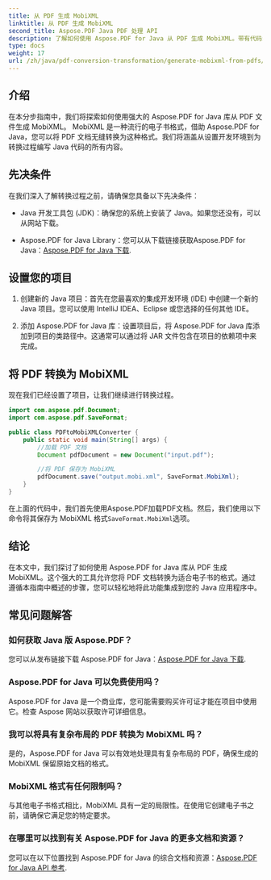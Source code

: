 ```yaml
---
title: 从 PDF 生成 MobiXML
linktitle: 从 PDF 生成 MobiXML
second_title: Aspose.PDF Java PDF 处理 API
description: 了解如何使用 Aspose.PDF for Java 从 PDF 生成 MobiXML。带有代码示例的分步指南。将 PDF 无缝转换为 MobiXML 格式。
type: docs
weight: 17
url: /zh/java/pdf-conversion-transformation/generate-mobixml-from-pdfs/
---
```


## 介绍

在本分步指南中，我们将探索如何使用强大的 Aspose.PDF for Java 库从 PDF 文件生成 MobiXML。 MobiXML 是一种流行的电子书格式，借助 Aspose.PDF for Java，您可以将 PDF 文档无缝转换为这种格式。我们将涵盖从设置开发环境到为转换过程编写 Java 代码的所有内容。

## 先决条件

在我们深入了解转换过程之前，请确保您具备以下先决条件：

- Java 开发工具包 (JDK)：确保您的系统上安装了 Java。如果您还没有，可以从网站下载。

-  Aspose.PDF for Java Library：您可以从下载链接获取Aspose.PDF for Java：[Aspose.PDF for Java 下载](https://releases.aspose.com/pdf/java/).

## 设置您的项目

1. 创建新的 Java 项目：首先在您最喜欢的集成开发环境 (IDE) 中创建一个新的 Java 项目。您可以使用 IntelliJ IDEA、Eclipse 或您选择的任何其他 IDE。

2. 添加 Aspose.PDF for Java 库：设置项目后，将 Aspose.PDF for Java 库添加到项目的类路径中。这通常可以通过将 JAR 文件包含在项目的依赖项中来完成。

## 将 PDF 转换为 MobiXML

现在我们已经设置了项目，让我们继续进行转换过程。

```java
import com.aspose.pdf.Document;
import com.aspose.pdf.SaveFormat;

public class PDFtoMobiXMLConverter {
    public static void main(String[] args) {
        //加载 PDF 文档
        Document pdfDocument = new Document("input.pdf");

        //将 PDF 保存为 MobiXML
        pdfDocument.save("output.mobi.xml", SaveFormat.MobiXml);
    }
}
```

在上面的代码中，我们首先使用Aspose.PDF加载PDF文档。然后，我们使用以下命令将其保存为 MobiXML 格式`SaveFormat.MobiXml`选项。

## 结论

在本文中，我们探讨了如何使用 Aspose.PDF for Java 库从 PDF 生成 MobiXML。这个强大的工具允许您将 PDF 文档转换为适合电子书的格式。通过遵循本指南中概述的步骤，您可以轻松地将此功能集成到您的 Java 应用程序中。

## 常见问题解答

### 如何获取 Java 版 Aspose.PDF？

您可以从发布链接下载 Aspose.PDF for Java：[Aspose.PDF for Java 下载](https://releases.aspose.com/pdf/java/).

### Aspose.PDF for Java 可以免费使用吗？

Aspose.PDF for Java 是一个商业库，您可能需要购买许可证才能在项目中使用它。检查 Aspose 网站以获取许可详细信息。

### 我可以将具有复杂布局的 PDF 转换为 MobiXML 吗？

是的，Aspose.PDF for Java 可以有效地处理具有复杂布局的 PDF，确保生成的 MobiXML 保留原始文档的格式。

### MobiXML 格式有任何限制吗？

与其他电子书格式相比，MobiXML 具有一定的局限性。在使用它创建电子书之前，请确保它满足您的特定要求。

### 在哪里可以找到有关 Aspose.PDF for Java 的更多文档和资源？

您可以在以下位置找到 Aspose.PDF for Java 的综合文档和资源：[Aspose.PDF for Java API 参考](https://reference.aspose.com/pdf/java/).